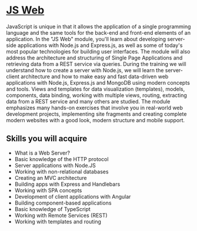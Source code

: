
# [JS Web](https://softuni.bg/modules/96/js-web-january-2023/1385)
JavaScript is unique in that it allows the application of a single programming language and the same tools for the back-end and front-end elements of an application. In the "JS Web" module, you'll learn about developing server-side applications with Node.js and Express.js, as well as some of today's most popular technologies for building user interfaces. The module will also address the architecture and structuring of Single Page Applications and retrieving data from a REST service via queries. During the training we will understand how to create a server with Node.js, we will learn the server-client architecture and how to make easy and fast data-driven web applications with Node.js, Express.js and MongoDB using modern concepts and tools. Views and templates for data visualization (templates), models, components, data binding, working with multiple views, routing, extracting data from a REST service and many others are studied. The module emphasizes many hands-on exercises that involve you in real-world web development projects, implementing site fragments and creating complete modern websites with a good look, modern structure and mobile support.

## Skills you will acquire
- What is a Web Server?
- Basic knowledge of the HTTP protocol
- Server applications with Node.JS
- Working with non-relational databases
- Creating an MVC architecture
- Building apps with Express and Handlebars
- Working with SPA concepts
- Development of client applications with Angular
- Building component-based applications
- Basic knowledge of TypeScript
- Working with Remote Services (REST)
- Working with templates and routing
